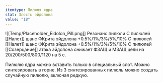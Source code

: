 ```yaml
---
itemtype: Пилюля ядра
stat: Злость эйдолона
value: "18"
---
```

![[Temp/Placeholder_Eidolon_Pill.png]]
Резонанс пилюли
С пилюлей [[Налет]] шанс ФКрита эйдолона +0.5%/1%/3%/5%/10%
С пилюлей [[Налет]] шанс ФКрита эйдолона +0.5%/1%/3%/5%/10%
С пилюлей [[Созерцание]] атака эйдолона снижает ФЗАЩ и МЗАЩ цели на 20/200/500/800/1120 на 5 с.

Пилюлю ядра можно вставить только в специальный слот. Можно синтезировать в горне. Из 3 синтезированных пилюль можно создать случайную пилюлю, включая редкую.



